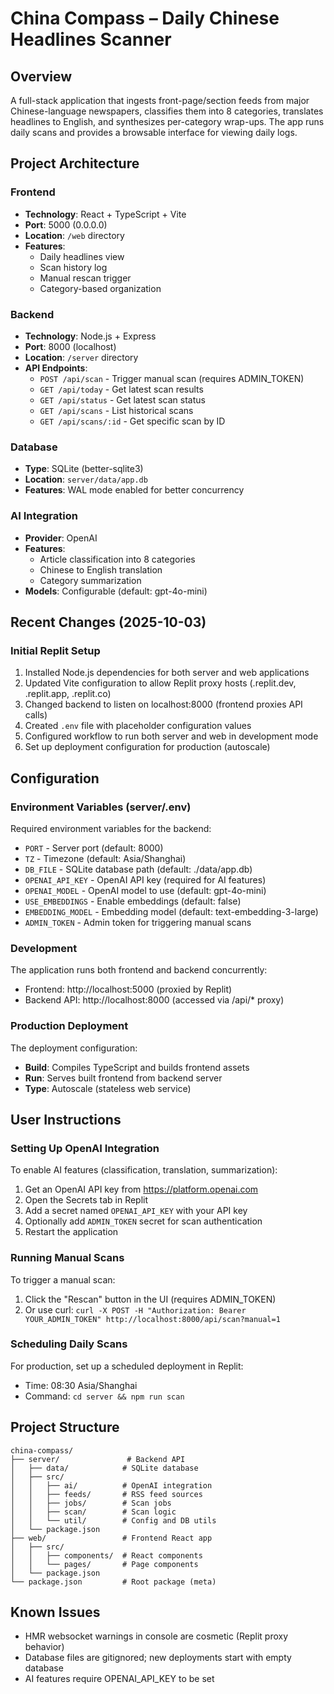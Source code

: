 # China Compass – Daily Chinese Headlines Scanner

## Overview
A full-stack application that ingests front-page/section feeds from major Chinese-language newspapers, classifies them into 8 categories, translates headlines to English, and synthesizes per-category wrap-ups. The app runs daily scans and provides a browsable interface for viewing daily logs.

## Project Architecture

### Frontend
- **Technology**: React + TypeScript + Vite
- **Port**: 5000 (0.0.0.0)
- **Location**: `/web` directory
- **Features**: 
  - Daily headlines view
  - Scan history log
  - Manual rescan trigger
  - Category-based organization

### Backend
- **Technology**: Node.js + Express
- **Port**: 8000 (localhost)
- **Location**: `/server` directory
- **API Endpoints**:
  - `POST /api/scan` - Trigger manual scan (requires ADMIN_TOKEN)
  - `GET /api/today` - Get latest scan results
  - `GET /api/status` - Get latest scan status
  - `GET /api/scans` - List historical scans
  - `GET /api/scans/:id` - Get specific scan by ID

### Database
- **Type**: SQLite (better-sqlite3)
- **Location**: `server/data/app.db`
- **Features**: WAL mode enabled for better concurrency

### AI Integration
- **Provider**: OpenAI
- **Features**:
  - Article classification into 8 categories
  - Chinese to English translation
  - Category summarization
- **Models**: Configurable (default: gpt-4o-mini)

## Recent Changes (2025-10-03)

### Initial Replit Setup
1. Installed Node.js dependencies for both server and web applications
2. Updated Vite configuration to allow Replit proxy hosts (.replit.dev, .replit.app, .replit.co)
3. Changed backend to listen on localhost:8000 (frontend proxies API calls)
4. Created `.env` file with placeholder configuration values
5. Configured workflow to run both server and web in development mode
6. Set up deployment configuration for production (autoscale)

## Configuration

### Environment Variables (server/.env)
Required environment variables for the backend:

- `PORT` - Server port (default: 8000)
- `TZ` - Timezone (default: Asia/Shanghai)
- `DB_FILE` - SQLite database path (default: ./data/app.db)
- `OPENAI_API_KEY` - OpenAI API key (required for AI features)
- `OPENAI_MODEL` - OpenAI model to use (default: gpt-4o-mini)
- `USE_EMBEDDINGS` - Enable embeddings (default: false)
- `EMBEDDING_MODEL` - Embedding model (default: text-embedding-3-large)
- `ADMIN_TOKEN` - Admin token for triggering manual scans

### Development

The application runs both frontend and backend concurrently:
- Frontend: http://localhost:5000 (proxied by Replit)
- Backend API: http://localhost:8000 (accessed via /api/* proxy)

### Production Deployment

The deployment configuration:
- **Build**: Compiles TypeScript and builds frontend assets
- **Run**: Serves built frontend from backend server
- **Type**: Autoscale (stateless web service)

## User Instructions

### Setting Up OpenAI Integration

To enable AI features (classification, translation, summarization):

1. Get an OpenAI API key from https://platform.openai.com
2. Open the Secrets tab in Replit
3. Add a secret named `OPENAI_API_KEY` with your API key
4. Optionally add `ADMIN_TOKEN` secret for scan authentication
5. Restart the application

### Running Manual Scans

To trigger a manual scan:
1. Click the "Rescan" button in the UI (requires ADMIN_TOKEN)
2. Or use curl: `curl -X POST -H "Authorization: Bearer YOUR_ADMIN_TOKEN" http://localhost:8000/api/scan?manual=1`

### Scheduling Daily Scans

For production, set up a scheduled deployment in Replit:
- Time: 08:30 Asia/Shanghai
- Command: `cd server && npm run scan`

## Project Structure

```
china-compass/
├── server/               # Backend API
│   ├── data/            # SQLite database
│   ├── src/
│   │   ├── ai/          # OpenAI integration
│   │   ├── feeds/       # RSS feed sources
│   │   ├── jobs/        # Scan jobs
│   │   ├── scan/        # Scan logic
│   │   └── util/        # Config and DB utils
│   └── package.json
├── web/                 # Frontend React app
│   ├── src/
│   │   ├── components/  # React components
│   │   └── pages/       # Page components
│   └── package.json
└── package.json         # Root package (meta)
```

## Known Issues

- HMR websocket warnings in console are cosmetic (Replit proxy behavior)
- Database files are gitignored; new deployments start with empty database
- AI features require OPENAI_API_KEY to be set
